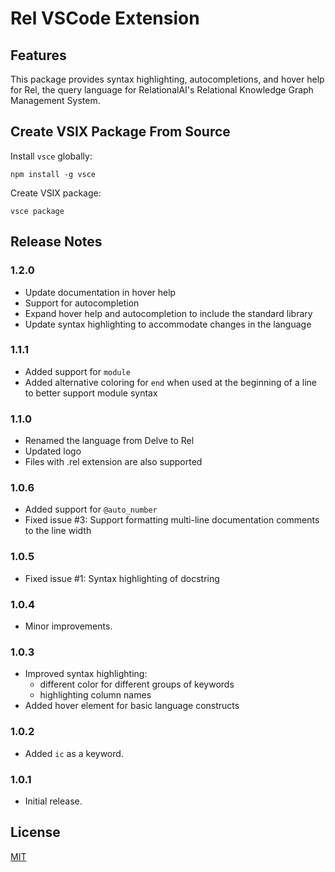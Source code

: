 # Rel VSCode Extension

## Features

This package provides syntax highlighting, autocompletions, and hover help for Rel, the query language for RelationalAI's Relational Knowledge Graph Management System.

## Create VSIX Package From Source

Install `vsce` globally:

```
npm install -g vsce
```

Create VSIX package:

```
vsce package
```

## Release Notes

### 1.2.0

- Update documentation in hover help
- Support for autocompletion
- Expand hover help and autocompletion to include the standard library
- Update syntax highlighting to accommodate changes in the language

### 1.1.1

 - Added support for `module`
 - Added alternative coloring for `end` when used at the beginning of a line to better support module syntax

### 1.1.0

 - Renamed the language from Delve to Rel
 - Updated logo
 - Files with .rel extension are also supported

### 1.0.6

 - Added support for `@auto_number`
 - Fixed issue #3: Support formatting multi-line documentation comments to the line width

### 1.0.5

 - Fixed issue #1: Syntax highlighting of docstring

### 1.0.4

 - Minor improvements.

### 1.0.3

- Improved syntax highlighting:
  - different color for different groups of keywords
  - highlighting column names
- Added hover element for basic language constructs

### 1.0.2

 - Added `ic` as a keyword.

### 1.0.1

 - Initial release.

## License
[MIT](https://choosealicense.com/licenses/mit/)